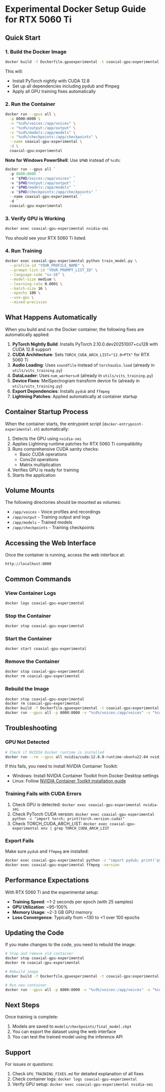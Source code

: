 # Experimental Docker Setup Guide for RTX 5060 Ti

## Quick Start

### 1. Build the Docker Image

```bash
docker build -f Dockerfile.gpuexperimental -t coaxial-gpu:experimental .
```

This will:
- Install PyTorch nightly with CUDA 12.8
- Set up all dependencies including pydub and ffmpeg
- Apply all GPU training fixes automatically

### 2. Run the Container

```bash
docker run --gpus all \
  -p 8000:8000 \
  -v "%cd%/voices:/app/voices" \
  -v "%cd%/output:/app/output" \
  -v "%cd%/models:/app/models" \
  -v "%cd%/checkpoints:/app/checkpoints" \
  --name coaxial-gpu-experimental \
  -d \
  coaxial-gpu:experimental
```

**Note for Windows PowerShell**: Use `$PWD` instead of `%cd%`:
```powershell
docker run --gpus all `
  -p 8000:8000 `
  -v "$PWD/voices:/app/voices" `
  -v "$PWD/output:/app/output" `
  -v "$PWD/models:/app/models" `
  -v "$PWD/checkpoints:/app/checkpoints" `
  --name coaxial-gpu-experimental `
  -d `
  coaxial-gpu:experimental
```

### 3. Verify GPU is Working

```bash
docker exec coaxial-gpu-experimental nvidia-smi
```

You should see your RTX 5060 Ti listed.

### 4. Run Training

```bash
docker exec coaxial-gpu-experimental python train_model.py \
  --profile-id "YOUR_PROFILE_NAME" \
  --prompt-list-id "YOUR_PROMPT_LIST_ID" \
  --language-code "sv-SE" \
  --model-size medium \
  --learning-rate 0.0001 \
  --batch-size 16 \
  --epochs 100 \
  --use-gpu \
  --mixed-precision
```

## What Happens Automatically

When you build and run the Docker container, the following fixes are automatically applied:

1. **PyTorch Nightly Build**: Installs PyTorch 2.10.0.dev20251007+cu128 with CUDA 12.8 support
2. **CUDA Architecture**: Sets `TORCH_CUDA_ARCH_LIST="12.0+PTX"` for RTX 5060 Ti
3. **Audio Loading**: Uses `soundfile` instead of `torchaudio.load` (already in `utils/vits_training.py`)
4. **DataLoader**: Uses `num_workers=0` (already in `utils/vits_training.py`)
5. **Device Fixes**: MelSpectrogram transform device fix (already in `utils/vits_training.py`)
6. **Export Dependencies**: Installs `pydub` and `ffmpeg`
7. **Lightning Patches**: Applied automatically at container startup

## Container Startup Process

When the container starts, the entrypoint script (`docker-entrypoint-experimental.sh`) automatically:

1. Detects the GPU using `nvidia-smi`
2. Applies Lightning runtime patches for RTX 5060 Ti compatibility
3. Runs comprehensive CUDA sanity checks:
   - Basic CUDA operations
   - Conv2d operations
   - Matrix multiplication
4. Verifies GPU is ready for training
5. Starts the application

## Volume Mounts

The following directories should be mounted as volumes:

- `/app/voices` - Voice profiles and recordings
- `/app/output` - Training output and logs
- `/app/models` - Trained models
- `/app/checkpoints` - Training checkpoints

## Accessing the Web Interface

Once the container is running, access the web interface at:
```
http://localhost:8000
```

## Common Commands

### View Container Logs
```bash
docker logs coaxial-gpu-experimental
```

### Stop the Container
```bash
docker stop coaxial-gpu-experimental
```

### Start the Container
```bash
docker start coaxial-gpu-experimental
```

### Remove the Container
```bash
docker stop coaxial-gpu-experimental
docker rm coaxial-gpu-experimental
```

### Rebuild the Image
```bash
docker stop coaxial-gpu-experimental
docker rm coaxial-gpu-experimental
docker build -f Dockerfile.gpuexperimental -t coaxial-gpu:experimental .
docker run --gpus all -p 8000:8000 -v "%cd%/voices:/app/voices" -v "%cd%/output:/app/output" -v "%cd%/models:/app/models" -v "%cd%/checkpoints:/app/checkpoints" --name coaxial-gpu-experimental -d coaxial-gpu:experimental
```

## Troubleshooting

### GPU Not Detected
```bash
# Check if NVIDIA Docker runtime is installed
docker run --rm --gpus all nvidia/cuda:12.8.0-runtime-ubuntu22.04 nvidia-smi
```

If this fails, you need to install NVIDIA Container Toolkit:
- Windows: Install NVIDIA Container Toolkit from Docker Desktop settings
- Linux: Follow [NVIDIA Container Toolkit installation guide](https://docs.nvidia.com/datacenter/cloud-native/container-toolkit/install-guide.html)

### Training Fails with CUDA Errors
1. Check GPU is detected: `docker exec coaxial-gpu-experimental nvidia-smi`
2. Check PyTorch CUDA version: `docker exec coaxial-gpu-experimental python -c "import torch; print(torch.version.cuda)"`
3. Check TORCH_CUDA_ARCH_LIST: `docker exec coaxial-gpu-experimental env | grep TORCH_CUDA_ARCH_LIST`

### Export Fails
Make sure `pydub` and `ffmpeg` are installed:
```bash
docker exec coaxial-gpu-experimental python -c "import pydub; print('pydub OK')"
docker exec coaxial-gpu-experimental ffmpeg -version
```

## Performance Expectations

With RTX 5060 Ti and the experimental setup:
- **Training Speed**: ~1-2 seconds per epoch (with 25 samples)
- **GPU Utilization**: ~95-100%
- **Memory Usage**: ~2-3 GB GPU memory
- **Loss Convergence**: Typically from ~130 to <1 over 100 epochs

## Updating the Code

If you make changes to the code, you need to rebuild the image:

```bash
# Stop and remove old container
docker stop coaxial-gpu-experimental
docker rm coaxial-gpu-experimental

# Rebuild image
docker build -f Dockerfile.gpuexperimental -t coaxial-gpu:experimental .

# Run new container
docker run --gpus all -p 8000:8000 -v "%cd%/voices:/app/voices" -v "%cd%/output:/app/output" -v "%cd%/models:/app/models" -v "%cd%/checkpoints:/app/checkpoints" --name coaxial-gpu-experimental -d coaxial-gpu:experimental
```

## Next Steps

Once training is complete:
1. Models are saved to `models/checkpoints/final_model.ckpt`
2. You can export the dataset using the web interface
3. You can test the trained model using the inference API

## Support

For issues or questions:
1. Check `GPU_TRAINING_FIXES.md` for detailed explanation of all fixes
2. Check container logs: `docker logs coaxial-gpu-experimental`
3. Verify GPU setup: `docker exec coaxial-gpu-experimental nvidia-smi`

